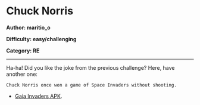 # Chuck Norris
**Author: maritio_o**

**Difficulty: easy/challenging**

**Category: RE** 

---

Ha-ha! Did you like the joke from the previous challenge? Here, have another 
one:
```
Chuck Norris once won a game of Space Invaders without shooting.
```

* [Gaia Invaders APK](uploads/gaiainvaders.apk).

